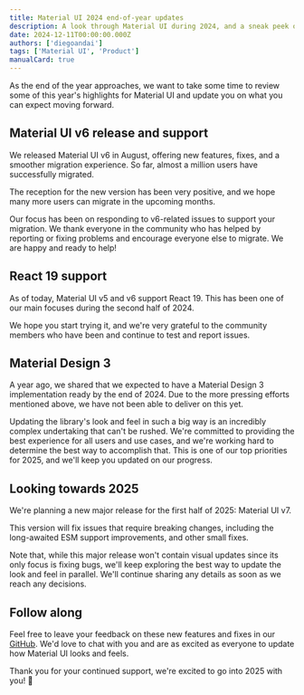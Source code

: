 ```yaml
---
title: Material UI 2024 end-of-year updates
description: A look through Material UI during 2024, and a sneak peek of what's to come.
date: 2024-12-11T00:00:00.000Z
authors: ['diegoandai']
tags: ['Material UI', 'Product']
manualCard: true
---
```


As the end of the year approaches, we want to take some time to review some of this year's highlights for Material UI and update you on what you can expect moving forward.

## Material UI v6 release and support

We released Material UI v6 in August, offering new features, fixes, and a smoother migration experience. 
So far, almost a million users have successfully migrated.

The reception for the new version has been very positive, and we hope many more users can migrate in the upcoming months.

Our focus has been on responding to v6-related issues to support your migration. We thank everyone in the community who has helped by reporting or fixing problems and encourage everyone else to migrate. We are happy and ready to help!

## React 19 support

As of today, Material UI v5 and v6 support React 19. This has been one of our main focuses during the second half of 2024.

We hope you start trying it, and we're very grateful to the community members who have been and continue to test and report issues.

## Material Design 3

A year ago, we shared that we expected to have a Material Design 3 implementation ready by the end of 2024. 
Due to the more pressing efforts mentioned above, we have not been able to deliver on this yet.

Updating the library's look and feel in such a big way is an incredibly complex undertaking that can't be rushed.
We're committed to providing the best experience for all users and use cases, and we're working hard to determine the best way to accomplish that.
This is one of our top priorities for 2025, and we'll keep you updated on our progress.

## Looking towards 2025

We're planning a new major release for the first half of 2025: Material UI v7.

This version will fix issues that require breaking changes, including the long-awaited ESM support improvements, and other small fixes.

Note that, while this major release won't contain visual updates since its only focus is fixing bugs, we'll keep exploring the best way to update the look and feel in parallel. We'll continue sharing any details as soon as we reach any decisions.

## Follow along

Feel free to leave your feedback on these new features and fixes in our [GitHub](https://github.com/mui/material-ui). We'd love to chat with you and are as excited as everyone to update how Material UI looks and feels.

Thank you for your continued support, we're excited to go into 2025 with you! 🎉
